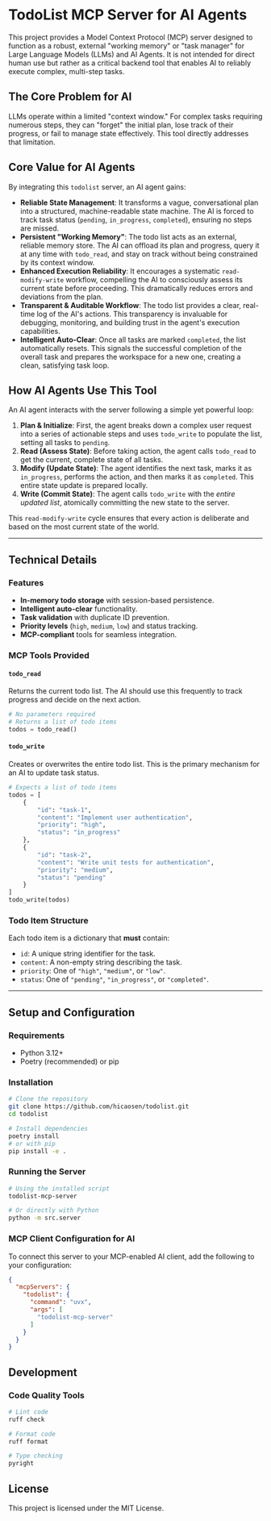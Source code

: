 # TodoList MCP Server for AI Agents

This project provides a Model Context Protocol (MCP) server designed to function as a robust, external "working memory" or "task manager" for Large Language Models (LLMs) and AI Agents. It is not intended for direct human use but rather as a critical backend tool that enables AI to reliably execute complex, multi-step tasks.

## The Core Problem for AI

LLMs operate within a limited "context window." For complex tasks requiring numerous steps, they can "forget" the initial plan, lose track of their progress, or fail to manage state effectively. This tool directly addresses that limitation.

## Core Value for AI Agents

By integrating this `todolist` server, an AI agent gains:

- **Reliable State Management**: It transforms a vague, conversational plan into a structured, machine-readable state machine. The AI is forced to track task status (`pending`, `in_progress`, `completed`), ensuring no steps are missed.
- **Persistent "Working Memory"**: The todo list acts as an external, reliable memory store. The AI can offload its plan and progress, query it at any time with `todo_read`, and stay on track without being constrained by its context window.
- **Enhanced Execution Reliability**: It encourages a systematic `read-modify-write` workflow, compelling the AI to consciously assess its current state before proceeding. This dramatically reduces errors and deviations from the plan.
- **Transparent & Auditable Workflow**: The todo list provides a clear, real-time log of the AI's actions. This transparency is invaluable for debugging, monitoring, and building trust in the agent's execution capabilities.
- **Intelligent Auto-Clear**: Once all tasks are marked `completed`, the list automatically resets. This signals the successful completion of the overall task and prepares the workspace for a new one, creating a clean, satisfying task loop.

## How AI Agents Use This Tool

An AI agent interacts with the server following a simple yet powerful loop:

1.  **Plan & Initialize**: First, the agent breaks down a complex user request into a series of actionable steps and uses `todo_write` to populate the list, setting all tasks to `pending`.
2.  **Read (Assess State)**: Before taking action, the agent calls `todo_read` to get the current, complete state of all tasks.
3.  **Modify (Update State)**: The agent identifies the next task, marks it as `in_progress`, performs the action, and then marks it as `completed`. This entire state update is prepared locally.
4.  **Write (Commit State)**: The agent calls `todo_write` with the *entire updated list*, atomically committing the new state to the server.

This `read-modify-write` cycle ensures that every action is deliberate and based on the most current state of the world.

---

## Technical Details

### Features

- **In-memory todo storage** with session-based persistence.
- **Intelligent auto-clear** functionality.
- **Task validation** with duplicate ID prevention.
- **Priority levels** (`high`, `medium`, `low`) and status tracking.
- **MCP-compliant** tools for seamless integration.

### MCP Tools Provided

#### `todo_read`
Returns the current todo list. The AI should use this frequently to track progress and decide on the next action.

```python
# No parameters required
# Returns a list of todo items
todos = todo_read()
```

#### `todo_write`
Creates or overwrites the entire todo list. This is the primary mechanism for an AI to update task status.

```python
# Expects a list of todo items
todos = [
    {
        "id": "task-1",
        "content": "Implement user authentication",
        "priority": "high",
        "status": "in_progress"
    },
    {
        "id": "task-2", 
        "content": "Write unit tests for authentication",
        "priority": "medium",
        "status": "pending"
    }
]
todo_write(todos)
```

### Todo Item Structure

Each todo item is a dictionary that **must** contain:
- `id`: A unique string identifier for the task.
- `content`: A non-empty string describing the task.
- `priority`: One of `"high"`, `"medium"`, or `"low"`.
- `status`: One of `"pending"`, `"in_progress"`, or `"completed"`.

---

## Setup and Configuration

### Requirements
- Python 3.12+
- Poetry (recommended) or pip

### Installation
```bash
# Clone the repository
git clone https://github.com/hicaosen/todolist.git
cd todolist

# Install dependencies
poetry install
# or with pip
pip install -e .
```

### Running the Server
```bash
# Using the installed script
todolist-mcp-server

# Or directly with Python
python -m src.server
```

### MCP Client Configuration for AI

To connect this server to your MCP-enabled AI client, add the following to your configuration:

```json
{
  "mcpServers": {
    "todolist": {
      "command": "uvx",
      "args": [
        "todolist-mcp-server"
      ]
    }
  }
}
```

## Development

### Code Quality Tools
```bash
# Lint code
ruff check

# Format code
ruff format

# Type checking
pyright
```

## License

This project is licensed under the MIT License.
